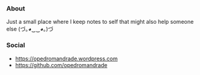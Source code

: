 ### About
Just a small place where I keep notes to self that might also help someone else  (づ｡◕‿‿◕｡)づ

### Social

- https://opedromandrade.wordpress.com
- https://github.com/opedromandrade
